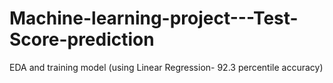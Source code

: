 # Machine-learning-project---Test-Score-prediction
EDA and training model (using Linear Regression- 92.3 percentile accuracy)


